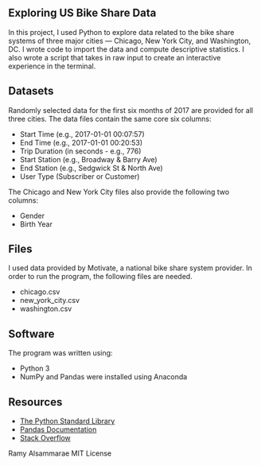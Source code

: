 ## Exploring US Bike Share Data
In this project, I used Python to explore data related to the bike share systems of three major cities — Chicago, New York City, and Washington, DC. I wrote code to import the data and compute descriptive statistics. I also wrote a script that takes in raw input to create an interactive experience in the terminal.

## Datasets
Randomly selected data for the first six months of 2017 are provided for all three cities. The data files contain the same core six columns:

* Start Time (e.g., 2017-01-01 00:07:57)
* End Time (e.g., 2017-01-01 00:20:53)
* Trip Duration (in seconds - e.g., 776)
* Start Station (e.g., Broadway & Barry Ave)
* End Station (e.g., Sedgwick St & North Ave)
* User Type (Subscriber or Customer)

The Chicago and New York City files also provide the following two columns:

* Gender
* Birth Year

## Files
I used data provided by Motivate, a national bike share system provider. In order to run the program, the following files are needed.
* chicago.csv
* new_york_city.csv
* washington.csv

## Software
The program was written using:
* Python 3
* NumPy and Pandas were installed using Anaconda

## Resources
* [The Python Standard Library](https://docs.python.org/3/library/)
* [Pandas Documentation](https://pandas.pydata.org/pandas-docs/stable/)
* [Stack Overflow](https://stackoverflow.com)

Ramy Alsammarae
MIT License
